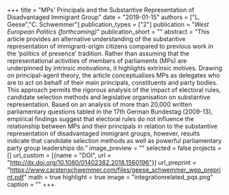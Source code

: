 +++
title = "MPs' Principals and the Substantive Representation of Disadvantaged Immigrant Group"
date = "2019-01-15"
authors = ["L. Geese","C. Schwemmer"]
publication_types = ["2"]
publication = "_West European Politics (forthcoming)_"
publication_short = ""
abstract = "This article provides an alternative understanding of the substantive representation of immigrant-origin citizens compared to previous work in the ‘politics of presence’ tradition. Rather than assuming that the representational activities of members of parliaments (MPs) are underpinned by intrinsic motivations, it highlights extrinsic motives. Drawing on principal-agent theory, the article conceptualises MPs as delegates who are to act on behalf of their main principals, constituents and party bodies. This approach permits the rigorous analysis of the impact of electoral rules, candidate selection methods and legislative organisation on substantive representation. Based on an analysis of more than 20,000 written parliamentary questions tabled in the 17th German Bundestag (2009-13), empirical findings suggest that electoral rules do not influence the relationship between MPs and their principals in relation to the substantive representation of disadvantaged immigrant groups, however, results indicate that candidate selection methods as well as powerful parliamentary party group leaderships do."
image_preview = ""
selected = false
projects = []
url_custom = [{name = "DOI", url = "http://dx.doi.org/10.1080/01402382.2018.1560196"}]
url_preprint = "https://www.carstenschwemmer.com/files/geese_schwemmer_wep_preprint.pdf"
math = true
highlight = true
image = "integrationrelated_pqs.png"
caption = ""
+++

